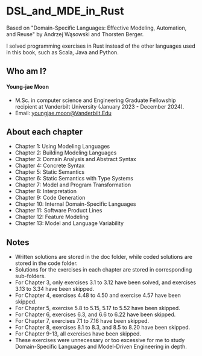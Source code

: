 # DSL_and_MDE_in_Rust
Based on "Domain-Specific Languages: Effective Modeling, Automation, and Reuse" by Andrzej Wąsowski and Thorsten Berger.

I solved programming exercises in Rust instead of the other languages used in this book, such as Scala, Java and Python.

## Who am I?
#### Young-jae Moon
* M.Sc. in computer science and Engineering Graduate Fellowship recipient at Vanderbilt University (January 2023 - December 2024).
* Email: youngjae.moon@Vanderbilt.Edu

## About each chapter
* Chapter 1: Using Modeling Languages
* Chapter 2: Building Modeling Languages
* Chapter 3: Domain Analysis and Abstract Syntax
* Chapter 4: Concrete Syntax
* Chapter 5: Static Semantics
* Chapter 6: Static Semantics with Type Systems
* Chapter 7: Model and Program Transformation
* Chapter 8: Interpretation
* Chapter 9: Code Generation
* Chapter 10: Internal Domain-Specific Languages
* Chapter 11: Software Product Lines
* Chapter 12: Feature Modeling
* Chapter 13: Model and Language Variability

## Notes

* Written solutions are stored in the doc folder, while coded solutions are stored in the code folder.
* Solutions for the exercises in each chapter are stored in corresponding sub-folders.
* For Chapter 3, only exercises 3.1 to 3.12 have been solved, and exercises 3.13 to 3.34 have been skipped.
* For Chapter 4, exercises 4.48 to 4.50 and exercise 4.57 have been skipped.
* For Chapter 5, exercise 5.8 to 5.15, 5.17 to 5.52 have been skipped.
* For Chapter 6, exercises 6.3, and 6.6 to 6.22 have been skipped.
* For Chapter 7, exercises 7.1 to 7.16 have been skipped.
* For Chapter 8, exercises 8.1 to 8.3, and 8.5 to 8.20 have been skipped.
* For Chapter 9-13, all exercises have been skipped.
* These exercises were unnecessary or too excessive for me to study Domain-Specific Languages and Model-Driven Engineering in depth.
